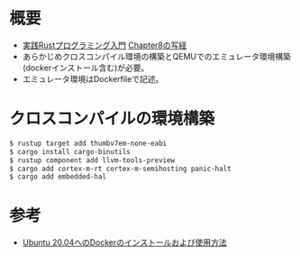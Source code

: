 # 概要

- [実践Rustプログラミング入門](https://www.amazon.co.jp/%E5%AE%9F%E8%B7%B5Rust%E3%83%97%E3%83%AD%E3%82%B0%E3%83%A9%E3%83%9F%E3%83%B3%E3%82%B0%E5%85%A5%E9%96%80-%E5%88%9D%E7%94%B0-%E7%9B%B4%E4%B9%9F/dp/4798061700/ref=pd_lpo_14_t_0/357-0106208-0618610?_encoding=UTF8&pd_rd_i=4798061700&pd_rd_r=9cbd1402-6438-4519-9f3f-5238ec8e60f5&pd_rd_w=fv0Sa&pd_rd_wg=DGyhV&pf_rd_p=cb2cef9d-b0a3-4b58-a575-45abfc5e07e8&pf_rd_r=BV7DJ3R9WGQVKDKWJZ86&psc=1&refRID=BV7DJ3R9WGQVKDKWJZ86) [Chapter8の写経](https://github.com/forcia/rustbook/tree/master/ch08)
- あらかじめクロスコンパイル環境の構築とQEMUでのエミュレータ環境構築(dockerインストール含む)が必要。
- エミュレータ環境はDockerfileで記述。
# クロスコンパイルの環境構築
```sh
$ rustup target add thumbv7em-none-eabi
$ cargo install cargo-binutils
$ rustup component add llvm-tools-preview
$ cargo add cortex-m-rt cortex-m-semihosting panic-halt
$ cargo add embedded-hal
```

# 参考
- [Ubuntu 20.04へのDockerのインストールおよび使用方法](https://www.digitalocean.com/community/tutorials/how-to-install-and-use-docker-on-ubuntu-20-04-ja)
